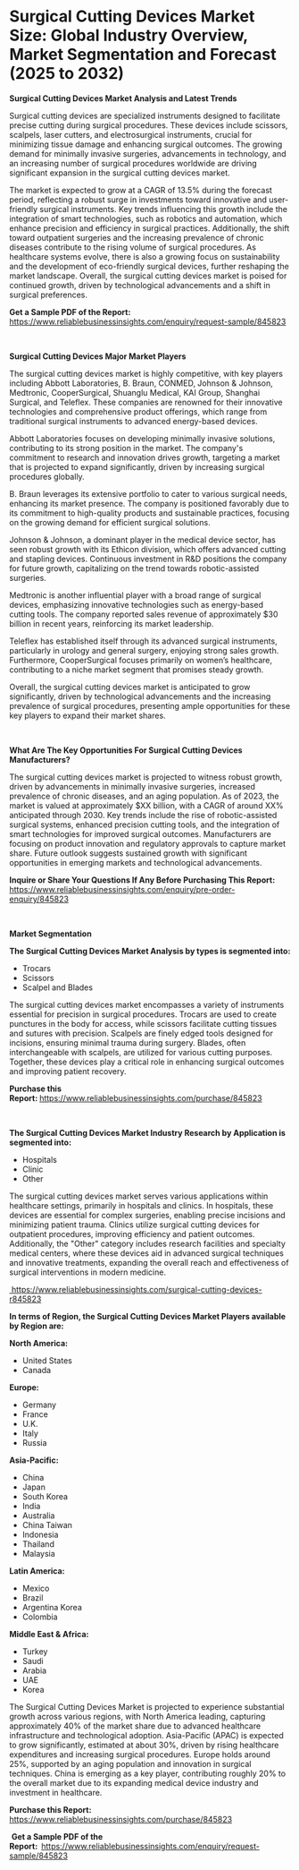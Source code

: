 <p><h1>Surgical Cutting Devices Market Size: Global Industry Overview, Market Segmentation and Forecast (2025 to 2032)</h1></p><p><strong>Surgical Cutting Devices Market Analysis and Latest Trends</strong></p>
<p><p>Surgical cutting devices are specialized instruments designed to facilitate precise cutting during surgical procedures. These devices include scissors, scalpels, laser cutters, and electrosurgical instruments, crucial for minimizing tissue damage and enhancing surgical outcomes. The growing demand for minimally invasive surgeries, advancements in technology, and an increasing number of surgical procedures worldwide are driving significant expansion in the surgical cutting devices market.</p><p>The market is expected to grow at a CAGR of 13.5% during the forecast period, reflecting a robust surge in investments toward innovative and user-friendly surgical instruments. Key trends influencing this growth include the integration of smart technologies, such as robotics and automation, which enhance precision and efficiency in surgical practices. Additionally, the shift toward outpatient surgeries and the increasing prevalence of chronic diseases contribute to the rising volume of surgical procedures. As healthcare systems evolve, there is also a growing focus on sustainability and the development of eco-friendly surgical devices, further reshaping the market landscape. Overall, the surgical cutting devices market is poised for continued growth, driven by technological advancements and a shift in surgical preferences.</p></p>
<p><strong>Get a Sample PDF of the Report:&nbsp;</strong> <a href="https://www.reliablebusinessinsights.com/enquiry/request-sample/845823?utm_campaign=1117&utm_medium=2&utm_source=Github&utm_content=ia&utm_term=13042025&utm_id=surgical-cutting-devices">https://www.reliablebusinessinsights.com/enquiry/request-sample/845823</a></p>
<p>&nbsp;</p>
<p><strong>Surgical Cutting Devices Major Market Players</strong></p>
<p><p>The surgical cutting devices market is highly competitive, with key players including Abbott Laboratories, B. Braun, CONMED, Johnson & Johnson, Medtronic, CooperSurgical, Shuanglu Medical, KAI Group, Shanghai Surgical, and Teleflex. These companies are renowned for their innovative technologies and comprehensive product offerings, which range from traditional surgical instruments to advanced energy-based devices.</p><p>Abbott Laboratories focuses on developing minimally invasive solutions, contributing to its strong position in the market. The company's commitment to research and innovation drives growth, targeting a market that is projected to expand significantly, driven by increasing surgical procedures globally.</p><p>B. Braun leverages its extensive portfolio to cater to various surgical needs, enhancing its market presence. The company is positioned favorably due to its commitment to high-quality products and sustainable practices, focusing on the growing demand for efficient surgical solutions.</p><p>Johnson & Johnson, a dominant player in the medical device sector, has seen robust growth with its Ethicon division, which offers advanced cutting and stapling devices. Continuous investment in R&D positions the company for future growth, capitalizing on the trend towards robotic-assisted surgeries.</p><p>Medtronic is another influential player with a broad range of surgical devices, emphasizing innovative technologies such as energy-based cutting tools. The company reported sales revenue of approximately $30 billion in recent years, reinforcing its market leadership.</p><p>Teleflex has established itself through its advanced surgical instruments, particularly in urology and general surgery, enjoying strong sales growth. Furthermore, CooperSurgical focuses primarily on women’s healthcare, contributing to a niche market segment that promises steady growth.</p><p>Overall, the surgical cutting devices market is anticipated to grow significantly, driven by technological advancements and the increasing prevalence of surgical procedures, presenting ample opportunities for these key players to expand their market shares.</p></p>
<p>&nbsp;</p>
<p><strong>What Are The Key Opportunities For Surgical Cutting Devices Manufacturers?</strong></p>
<p><p>The surgical cutting devices market is projected to witness robust growth, driven by advancements in minimally invasive surgeries, increased prevalence of chronic diseases, and an aging population. As of 2023, the market is valued at approximately $XX billion, with a CAGR of around XX% anticipated through 2030. Key trends include the rise of robotic-assisted surgical systems, enhanced precision cutting tools, and the integration of smart technologies for improved surgical outcomes. Manufacturers are focusing on product innovation and regulatory approvals to capture market share. Future outlook suggests sustained growth with significant opportunities in emerging markets and technological advancements.</p></p>
<p><strong>Inquire or Share Your Questions If Any Before Purchasing This Report:</strong> <a href="https://www.reliablebusinessinsights.com/enquiry/pre-order-enquiry/845823?utm_campaign=1117&utm_medium=2&utm_source=Github&utm_content=ia&utm_term=13042025&utm_id=surgical-cutting-devices">https://www.reliablebusinessinsights.com/enquiry/pre-order-enquiry/845823</a></p>
<p>&nbsp;</p>
<p><strong>Market Segmentation</strong></p>
<p><strong>The Surgical Cutting Devices Market Analysis by types is segmented into:</strong></p>
<p><ul><li>Trocars</li><li>Scissors</li><li>Scalpel and Blades</li></ul></p>
<p><p>The surgical cutting devices market encompasses a variety of instruments essential for precision in surgical procedures. Trocars are used to create punctures in the body for access, while scissors facilitate cutting tissues and sutures with precision. Scalpels are finely edged tools designed for incisions, ensuring minimal trauma during surgery. Blades, often interchangeable with scalpels, are utilized for various cutting purposes. Together, these devices play a critical role in enhancing surgical outcomes and improving patient recovery.</p></p>
<p><strong>Purchase this Report:&nbsp;</strong><a href="https://www.reliablebusinessinsights.com/purchase/845823?utm_campaign=1117&utm_medium=2&utm_source=Github&utm_content=ia&utm_term=13042025&utm_id=surgical-cutting-devices">https://www.reliablebusinessinsights.com/purchase/845823</a></p>
<p>&nbsp;</p>
<p><strong>The Surgical Cutting Devices Market Industry Research by Application is segmented into:</strong></p>
<p><ul><li>Hospitals</li><li>Clinic</li><li>Other</li></ul></p>
<p><p>The surgical cutting devices market serves various applications within healthcare settings, primarily in hospitals and clinics. In hospitals, these devices are essential for complex surgeries, enabling precise incisions and minimizing patient trauma. Clinics utilize surgical cutting devices for outpatient procedures, improving efficiency and patient outcomes. Additionally, the "Other" category includes research facilities and specialty medical centers, where these devices aid in advanced surgical techniques and innovative treatments, expanding the overall reach and effectiveness of surgical interventions in modern medicine.</p></p>
<p><a href="https://www.reliablebusinessinsights.com/surgical-cutting-devices-r845823?utm_campaign=1117&utm_medium=2&utm_source=Github&utm_content=ia&utm_term=13042025&utm_id=surgical-cutting-devices">&nbsp;https://www.reliablebusinessinsights.com/surgical-cutting-devices-r845823</a></p>
<p><strong>In terms of Region, the Surgical Cutting Devices Market Players available by Region are:</strong></p>
<p>
    <p> <strong> North America: </strong>
        <ul>
            <li>United States</li>
            <li>Canada</li>
        </ul>
        </p> 
    <p> <strong> Europe: </strong>
        <ul>
            <li>Germany</li>
            <li>France</li>
            <li>U.K.</li>
            <li>Italy</li>
            <li>Russia</li>
        </ul>
        </p> 
    <p> <strong> Asia-Pacific: </strong>
        <ul>
            <li>China</li>
            <li>Japan</li>
            <li>South Korea</li>
            <li>India</li>
            <li>Australia</li>
            <li>China Taiwan</li>
            <li>Indonesia</li>
            <li>Thailand</li>
            <li>Malaysia</li>
        </ul>
        </p> 
    <p> <strong> Latin America: </strong>
        <ul>
            <li>Mexico</li>
            <li>Brazil</li>
            <li>Argentina Korea</li>
            <li>Colombia</li>
        </ul>
        </p> 
    <p> <strong> Middle East & Africa: </strong>
        <ul>
            <li>Turkey</li>
            <li>Saudi</li>
            <li>Arabia</li>
            <li>UAE</li>
            <li>Korea</li>
        </ul>
    </p>
    </p>
<p><p>The Surgical Cutting Devices Market is projected to experience substantial growth across various regions, with North America leading, capturing approximately 40% of the market share due to advanced healthcare infrastructure and technological adoption. Asia-Pacific (APAC) is expected to grow significantly, estimated at about 30%, driven by rising healthcare expenditures and increasing surgical procedures. Europe holds around 25%, supported by an aging population and innovation in surgical techniques. China is emerging as a key player, contributing roughly 20% to the overall market due to its expanding medical device industry and investment in healthcare.</p></p>
<p><strong>Purchase this Report: </strong><a href="https://www.reliablebusinessinsights.com/purchase/845823?utm_campaign=1117&utm_medium=2&utm_source=Github&utm_content=ia&utm_term=13042025&utm_id=surgical-cutting-devices">https://www.reliablebusinessinsights.com/purchase/845823</a></p>
<p>&nbsp;<strong>Get a Sample PDF of the Report:&nbsp;&nbsp;</strong><a href="https://www.reliablebusinessinsights.com/enquiry/request-sample/845823?utm_campaign=1117&utm_medium=2&utm_source=Github&utm_content=ia&utm_term=13042025&utm_id=surgical-cutting-devices">https://www.reliablebusinessinsights.com/enquiry/request-sample/845823</a></p>
<p><strong></strong></p>
<p><p></p><p></p><p></p></p>